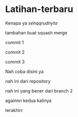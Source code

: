 # Latihan-terbaru
Kenapa ya
*sehqqrudnyta*

tambahan buat squash merge
<p>commit 1 </p>
<p>commit 2</p>
<p>commit 3</p>

Nah coba disini ya

nah ini dari repository
<p>nah ini yang bener dari branch 2</p>
<p> againnn kedua kalinya</p>
<p> terakhirr </p>
